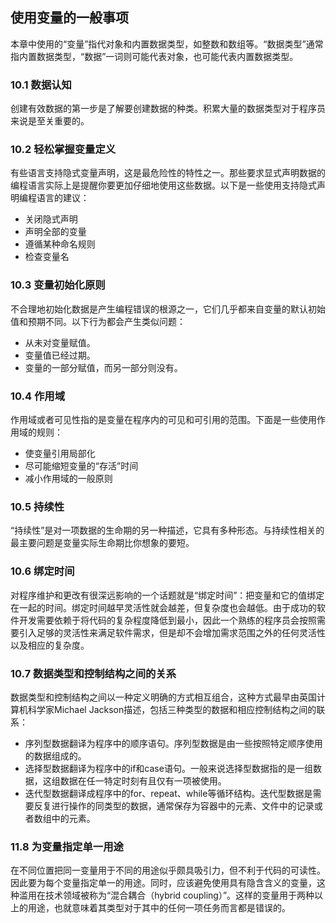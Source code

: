 ## 使用变量的一般事项

本章中使用的“变量”指代对象和内置数据类型，如整数和数组等。“数据类型”通常指内置数据类型，“数据”一词则可能代表对象，也可能代表内置数据类型。


### 10.1 数据认知

创建有效数据的第一步是了解要创建数据的种类。积累大量的数据类型对于程序员来说是至关重要的。


### 10.2 轻松掌握变量定义

有些语言支持隐式变量声明，这是最危险性的特性之一。那些要求显式声明数据的编程语言实际上是提醒你要更加仔细地使用这些数据。以下是一些使用支持隐式声明编程语言的建议：

- 关闭隐式声明
- 声明全部的变量
- 遵循某种命名规则
- 检查变量名


### 10.3 变量初始化原则

不合理地初始化数据是产生编程错误的根源之一，它们几乎都来自变量的默认初始值和预期不同。以下行为都会产生类似问题：

- 从未对变量赋值。
- 变量值已经过期。
- 变量的一部分赋值，而另一部分则没有。


### 10.4 作用域

作用域或者可见性指的是变量在程序内的可见和可引用的范围。下面是一些使用作用域的规则：

- 使变量引用局部化
- 尽可能缩短变量的“存活”时间
- 减小作用域的一般原则

### 10.5 持续性

“持续性”是对一项数据的生命期的另一种描述，它具有多种形态。与持续性相关的最主要问题是变量实际生命期比你想象的要短。

### 10.6 绑定时间

对程序维护和更改有很深远影响的一个话题就是“绑定时间”：把变量和它的值绑定在一起的时间。绑定时间越早灵活性就会越差，但复杂度也会越低。由于成功的软件开发需要依赖于将代码的复杂程度降低到最小，因此一个熟练的程序员会按照需要引入足够的灵活性来满足软件需求，但是却不会增加需求范围之外的任何灵活性以及相应的复杂度。

### 10.7 数据类型和控制结构之间的关系

数据类型和控制结构之间以一种定义明确的方式相互组合，这种方式最早由英国计算机科学家Michael Jackson描述，包括三种类型的数据和相应控制结构之间的联系：

- 序列型数据翻译为程序中的顺序语句。序列型数据是由一些按照特定顺序使用的数据组成的。
- 选择型数据翻译为程序中的if和case语句。一般来说选择型数据指的是一组数据，这组数据在任一特定时刻有且仅有一项被使用。
- 迭代型数据翻译成程序中的for、repeat、while等循环结构。迭代型数据是需要反复进行操作的同类型的数据，通常保存为容器中的元素、文件中的记录或者数组中的元素。

### 11.8 为变量指定单一用途

在不同位置把同一变量用于不同的用途似乎颇具吸引力，但不利于代码的可读性。因此要为每个变量指定单一的用途。同时，应该避免使用具有隐含含义的变量，这种滥用在技术领域被称为“混合耦合（hybrid coupling）”。这样的变量用于两种以上的用途，也就意味着其类型对于其中的任何一项任务而言都是错误的。
